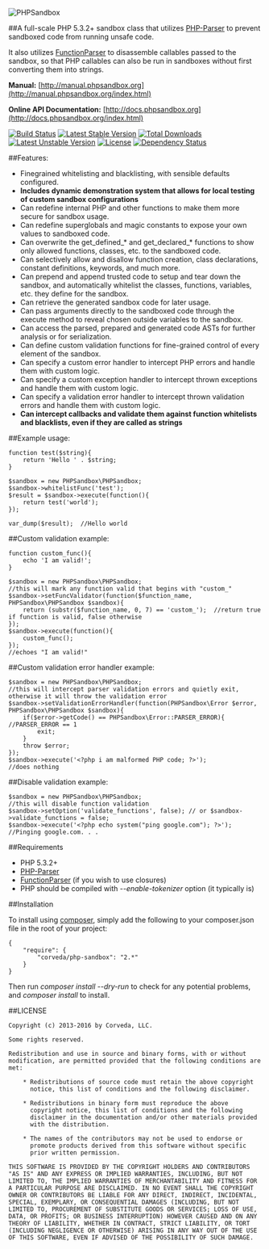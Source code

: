 ![PHPSandbox](http://www.phpsandbox.org/wp-content/uploads/2015/07/logo.png)

##A full-scale PHP 5.3.2+ sandbox class that utilizes [PHP-Parser](https://github.com/nikic/PHP-Parser) to prevent sandboxed code from running unsafe code.

It also utilizes [FunctionParser](https://github.com/jeremeamia/FunctionParser) to disassemble callables passed to the sandbox, so that PHP callables can also be run in sandboxes without first converting them into strings.

**Manual:** [http://manual.phpsandbox.org](http://manual.phpsandbox.org/index.html)

**Online API Documentation:** [http://docs.phpsandbox.org](http://docs.phpsandbox.org/index.html)

[![Build Status](https://travis-ci.org/fieryprophet/php-sandbox.png?branch=master)](https://travis-ci.org/fieryprophet/php-sandbox) [![Latest Stable Version](https://poser.pugx.org/fieryprophet/php-sandbox/v/stable.png)](https://packagist.org/packages/fieryprophet/php-sandbox) [![Total Downloads](https://poser.pugx.org/fieryprophet/php-sandbox/downloads.png)](https://packagist.org/packages/fieryprophet/php-sandbox) [![Latest Unstable Version](https://poser.pugx.org/fieryprophet/php-sandbox/v/unstable.png)](https://packagist.org/packages/fieryprophet/php-sandbox) [![License](https://poser.pugx.org/fieryprophet/php-sandbox/license.png)](https://packagist.org/packages/fieryprophet/php-sandbox)
[![Dependency Status](https://www.versioneye.com/php/fieryprophet:php-sandbox/1.3.10/badge.svg)](https://www.versioneye.com/php/fieryprophet:php-sandbox/1.3.10)

##Features:

- Finegrained whitelisting and blacklisting, with sensible defaults configured.
- **Includes dynamic demonstration system that allows for local testing of custom sandbox configurations**
- Can redefine internal PHP and other functions to make them more secure for sandbox usage.
- Can redefine superglobals and magic constants to expose your own values to sandboxed code.
- Can overwrite the get_defined_* and get_declared_* functions to show only allowed functions, classes, etc. to the sandboxed code.
- Can selectively allow and disallow function creation, class declarations, constant definitions, keywords, and much more.
- Can prepend and append trusted code to setup and tear down the sandbox, and automatically whitelist the classes, functions, variables, etc. they define for the sandbox.
- Can retrieve the generated sandbox code for later usage.
- Can pass arguments directly to the sandboxed code through the execute method to reveal chosen outside variables to the sandbox.
- Can access the parsed, prepared and generated code ASTs for further analysis or for serialization.
- Can define custom validation functions for fine-grained control of every element of the sandbox.
- Can specify a custom error handler to intercept PHP errors and handle them with custom logic.
- Can specify a custom exception handler to intercept thrown exceptions and handle them with custom logic.
- Can specify a validation error handler to intercept thrown validation errors and handle them with custom logic.
- **Can intercept callbacks and validate them against function whitelists and blacklists, even if they are called as strings**

##Example usage:

    function test($string){
        return 'Hello ' . $string;
    }

    $sandbox = new PHPSandbox\PHPSandbox;
    $sandbox->whitelistFunc('test');
    $result = $sandbox->execute(function(){
        return test('world');
    });

    var_dump($result);  //Hello world

##Custom validation example:

    function custom_func(){
        echo 'I am valid!';
    }

    $sandbox = new PHPSandbox\PHPSandbox;
    //this will mark any function valid that begins with "custom_"
    $sandbox->setFuncValidator(function($function_name, PHPSandbox\PHPSandbox $sandbox){
        return (substr($function_name, 0, 7) == 'custom_');  //return true if function is valid, false otherwise
    });
    $sandbox->execute(function(){
        custom_func();
    });
    //echoes "I am valid!"

##Custom validation error handler example:

    $sandbox = new PHPSandbox\PHPSandbox;
    //this will intercept parser validation errors and quietly exit, otherwise it will throw the validation error
    $sandbox->setValidationErrorHandler(function(PHPSandbox\Error $error, PHPSandbox\PHPSandbox $sandbox){
        if($error->getCode() == PHPSandbox\Error::PARSER_ERROR){ //PARSER_ERROR == 1
            exit;
        }
        throw $error;
    });
    $sandbox->execute('<?php i am malformed PHP code; ?>');
    //does nothing

##Disable validation example:

    $sandbox = new PHPSandbox\PHPSandbox;
    //this will disable function validation
    $sandbox->setOption('validate_functions', false); // or $sandbox->validate_functions = false;
    $sandbox->execute('<?php echo system("ping google.com"); ?>');
    //Pinging google.com. . .

##Requirements

- PHP 5.3.2+
- [PHP-Parser](https://github.com/nikic/PHP-Parser)
- [FunctionParser](https://github.com/jeremeamia/FunctionParser) (if you wish to use closures)
- PHP should be compiled with *--enable-tokenizer* option (it typically is)

##Installation

To install using [composer](http://getcomposer.org/), simply add the following to your composer.json file in the root of your project:

    {
        "require": {
            "corveda/php-sandbox": "2.*"
        }
    }

Then run *composer install --dry-run* to check for any potential problems, and *composer install* to install.

##LICENSE

    Copyright (c) 2013-2016 by Corveda, LLC.

    Some rights reserved.

    Redistribution and use in source and binary forms, with or without
    modification, are permitted provided that the following conditions are
    met:

        * Redistributions of source code must retain the above copyright
          notice, this list of conditions and the following disclaimer.

        * Redistributions in binary form must reproduce the above
          copyright notice, this list of conditions and the following
          disclaimer in the documentation and/or other materials provided
          with the distribution.

        * The names of the contributors may not be used to endorse or
          promote products derived from this software without specific
          prior written permission.

    THIS SOFTWARE IS PROVIDED BY THE COPYRIGHT HOLDERS AND CONTRIBUTORS
    "AS IS" AND ANY EXPRESS OR IMPLIED WARRANTIES, INCLUDING, BUT NOT
    LIMITED TO, THE IMPLIED WARRANTIES OF MERCHANTABILITY AND FITNESS FOR
    A PARTICULAR PURPOSE ARE DISCLAIMED. IN NO EVENT SHALL THE COPYRIGHT
    OWNER OR CONTRIBUTORS BE LIABLE FOR ANY DIRECT, INDIRECT, INCIDENTAL,
    SPECIAL, EXEMPLARY, OR CONSEQUENTIAL DAMAGES (INCLUDING, BUT NOT
    LIMITED TO, PROCUREMENT OF SUBSTITUTE GOODS OR SERVICES; LOSS OF USE,
    DATA, OR PROFITS; OR BUSINESS INTERRUPTION) HOWEVER CAUSED AND ON ANY
    THEORY OF LIABILITY, WHETHER IN CONTRACT, STRICT LIABILITY, OR TORT
    (INCLUDING NEGLIGENCE OR OTHERWISE) ARISING IN ANY WAY OUT OF THE USE
    OF THIS SOFTWARE, EVEN IF ADVISED OF THE POSSIBILITY OF SUCH DAMAGE.
